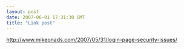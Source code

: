 ```yaml
---
layout: post
date: 2007-06-01 17:31:30 GMT
title: "Link post"
---
```

<http://www.mikeonads.com/2007/05/31/login-page-security-issues/>

